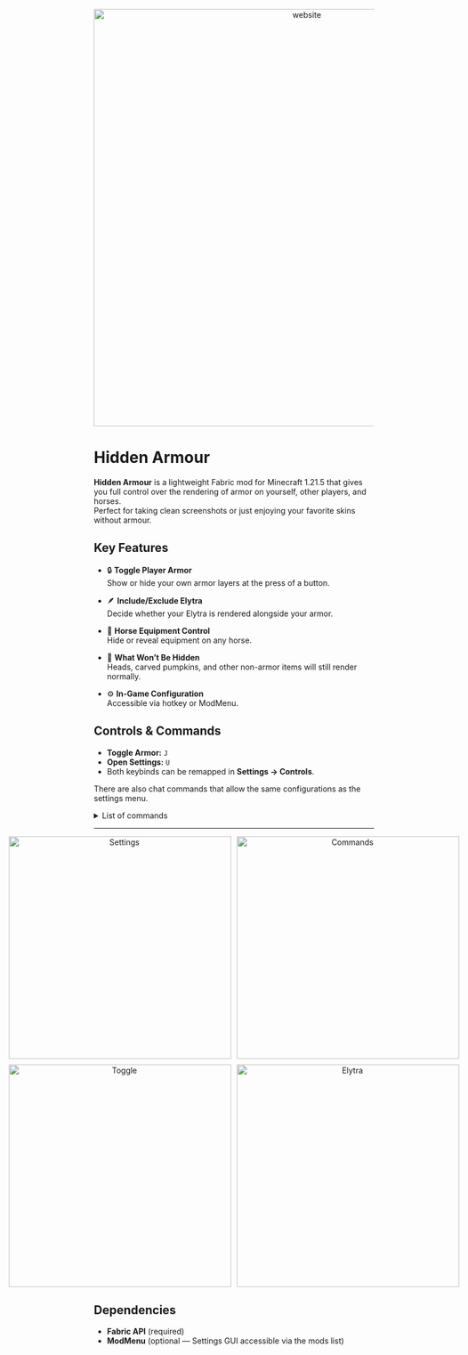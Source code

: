 <p align="center">
<a href="https://www.haagensen.me">
  <img
    src="https://cdn.modrinth.com/data/cached_images/b811a708d2a8f791cf233906b023325b01812d2e.png"
    alt="website"
    width="750"
    loading="lazy"
  />
</a>
<br>

# Hidden Armour

**Hidden Armour** is a lightweight Fabric mod for Minecraft 1.21.5 that gives you full control over the rendering of armor on yourself, other players, and horses.  
Perfect for taking clean screenshots or just enjoying your favorite skins without armour.

## Key Features

- 🔒 **Toggle Player Armor**  
  Show or hide your own armor layers at the press of a button.

- 🪶 **Include/Exclude Elytra**  
  Decide whether your Elytra is rendered alongside your armor.

- 🐴 **Horse Equipment Control**  
  Hide or reveal equipment on any horse.

- 🎃 **What Won’t Be Hidden**  
  Heads, carved pumpkins, and other non-armor items will still render normally.

- ⚙️ **In-Game Configuration**  
  Accessible via hotkey or ModMenu. 

## Controls & Commands

- **Toggle Armor:** `J`  
- **Open Settings:** `U`  
- Both keybinds can be remapped in **Settings → Controls**.

There are also chat commands that allow the same configurations as the settings menu.

<details>
<summary>List of commands</summary>

```/hiddenarmour enable```  
Enable armour hiding

```/hiddenarmour disable```  
Disable armour hiding

```/hiddenarmour status```  
Show armour hide status

```/hiddenarmour elytra enable```  
Include elytra in hiding

```/hiddenarmour elytra disable```  
Exclude elytra from hiding

```/hiddenarmour elytra status```  
Show elytra hide status
</details>


---

<div align="center" style="display: grid; grid-template-columns: repeat(2, auto); gap: 10px; justify-content: center; align-items: center;">
  <img
    src="https://cdn.modrinth.com/data/cached_images/d0e99cf27b2d7ae3f0128a8203489d9859ab141f.png"
    alt="Settings"
    width="400"
    loading="lazy"
    style="height: auto; display: block; margin: 0 auto;"
  />
  <img
    src="https://cdn.modrinth.com/data/cached_images/1943931a2c18112bb45de3d571b5d7bf1b53fe44.gif"
    alt="Commands"
    width="400"
    loading="lazy"
    style="height: auto; display: block; margin: 0 auto;"
  />
  <img
    src="https://cdn.modrinth.com/data/cached_images/156f96813e6e5cfb29c271e4a1432d6f78bc887a.gif"
    alt="Toggle"
    width="400"
    loading="lazy"
    style="height: auto; display: block; margin: 0 auto;"
  />
  <img
    src="https://cdn.modrinth.com/data/cached_images/4999092ec350127b0c1283c13573265a42a05498.gif"
    alt="Elytra"
    width="400"
    loading="lazy"
    style="height: auto; display: block; margin: 0 auto;"
  />
</div>










## Dependencies

- **Fabric API** (required)  
- **ModMenu** (optional — Settings GUI accessible via the mods list)
